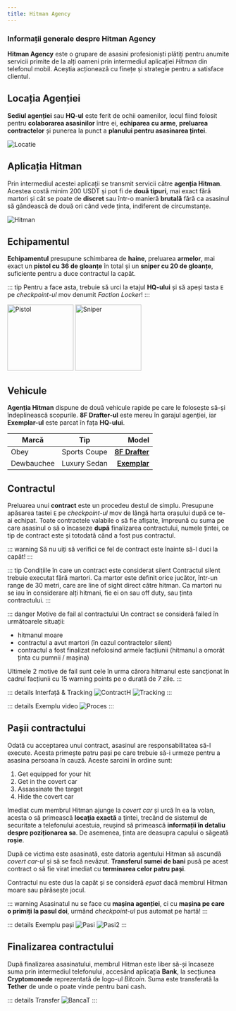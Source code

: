 ```yaml
---
title: Hitman Agency
---
```


### Informații generale despre Hitman Agency

**Hitman Agency** este o grupare de asasini profesioniști plătiți pentru anumite servicii primite de la alți oameni prin intermediul aplicației *Hitman* din telefonul mobil. Aceștia acționează cu finețe și strategie pentru a satisface clientul.


## Locația Agenției

**Sediul agenției** sau **HQ-ul** este ferit de ochii oamenilor, locul fiind folosit pentru **colaborarea asasinilor** între ei, **echiparea cu arme**, **preluarea contractelor** și punerea la punct a **planului pentru asasinarea țintei**.

<Image src="https://i.imgur.com/baLM7e6.png" alt="Locatie" />


## Aplicația Hitman

Prin intermediul acestei aplicații se transmit servicii către **agenția Hitman**. Acestea costă minim 200 USDT și pot fi de **două tipuri**, mai exact fără martori și cât se poate de **discret** sau într-o manieră **brutală** fără ca asasinul să gândească de două ori când vede ținta, indiferent de circumstanțe.

<Image src="https://i.imgur.com/3oHqd3o.png" alt="Hitman" /> 

## Echipamentul

**Echipamentul** presupune schimbarea de **haine**, preluarea **armelor**, mai exact un **pistol cu 36 de gloanțe** în total și un **sniper cu 20 de gloanțe**, suficiente pentru a duce contractul la capăt.

::: tip
Pentru a face asta, trebuie să urci la etajul **HQ-ului** și să apeși tasta `E` pe *checkpoint-ul* mov denumit *Faction Locker*! 
:::

<Image src="https://i.imgur.com/kp2pnkN.png" alt="Pistol" label="Pistol" width="150" /> 
<Image src="https://i.imgur.com/LNDlffh.png" alt="Sniper" label="Sniper Rifle" width="150" />


## Vehicule

**Agenția Hitman** dispune de două vehicule rapide pe care le folosește să-și îndeplinească scopurile. **8F Drafter-ul** este mereu în garajul agenției, iar **Exemplar-ul** este parcat în fața **HQ-ului**. 

| Marcă       |      Tip     |  Model |
| ------------- | :-----------: | ----: |
| Obey      | Sports Coupe | [**8F Drafter**](https://static.wikia.nocookie.net/gtawiki/images/b/b8/8FDrafter-GTAO-front.png/revision/latest/scale-to-width-down/1000?cb=20190723230655) |
| Dewbauchee      |   Luxury Sedan    |   [**Exemplar**](https://static.wikia.nocookie.net/gtawiki/images/d/de/Exemplar-GTAV-front.png/revision/latest/scale-to-width-down/1000?cb=20150530112831) |

## Contractul

Preluarea unui **contract** este un procedeu destul de simplu. Presupune apăsarea tastei `E` pe *checkpoint-ul* mov de lângă harta orașului după ce te-ai echipat. Toate contractele valabile o să fie afișate, împreună cu suma pe care asasinul o să o încaseze **după** finalizarea contractului, numele țintei, ce tip de contract este și totodată când a fost pus contractul. 

::: warning
Să nu uiți să verifici ce fel de contract este înainte să-l duci la capăt!
:::

::: tip Condițiile în care un contract este considerat silent
Contractul silent trebuie executat fără martori. Ca martor este definit orice jucător, într-un range de 30 metri, care are line of sight direct către hitman. Ca martori nu se iau în considerare alți hitmani, fie ei on sau off duty, sau ținta contractului.
:::

::: danger Motive de fail al contractului 
Un contract se consideră failed în următoarele situații:

- hitmanul moare
- contractul a avut martori (în cazul contractelor silent)
- contractul a fost finalizat nefolosind armele facțiunii (hitmanul a omorât ținta cu pumnii / mașina)

Ultimele 2 motive de fail sunt cele în urma cărora hitmanul este sancționat în cadrul facțiunii cu 15 warning points pe o durată de 7 zile.
:::

::: details Interfață & Tracking
<Image src="https://i.imgur.com/P33auRe.png" alt="ContractH" />
<Image src="https://i.imgur.com/aBBM7UL.png" alt="Tracking" />
:::

::: details Exemplu video
<Image src="https://i.imgur.com/8lwhrHO.gif" alt="Proces" />
:::

## Pașii contractului
Odată cu acceptarea unui contract, asasinul are responsabilitatea să-l execute. Acesta primește patru pași pe care trebuie să-i urmeze pentru a asasina persoana în cauză. Aceste sarcini în ordine sunt:
1. Get equipped for your hit
2. Get in the covert car
3. Assassinate the target
4. Hide the covert car

Imediat cum membrul Hitman ajunge la *covert car* și urcă în ea la volan, acesta o să primească **locația exactă** a țintei, trecând de sistemul de securitate a telefonului acestuia, reușind să primească **informații în detaliu despre poziționarea sa**. De asemenea, ținta are deasupra capului o săgeată **roșie**.

După ce victima este asasinată, este datoria agentului Hitman să ascundă *covert car-ul* și să se facă nevăzut. **Transferul sumei de bani** pusă pe acest contract o să fie virat imediat cu **terminarea celor patru pași**. 

Contractul nu este dus la capăt și se consideră *eșuat* dacă membrul Hitman moare sau părăsește jocul.

::: warning
Asasinatul nu se face cu **mașina agenției**, ci cu **mașina pe care o primiți la pasul doi**, urmând *checkpoint-ul* pus automat pe hartă!
:::

::: details Exemplu pași
<Image src="https://i.imgur.com/thU5KDz.png" alt="Pasi" />
<Image src="https://i.imgur.com/PRRKe79.png" alt="Pasi2" />
:::

## Finalizarea contractului

După finalizarea asasinatului, membrul Hitman este liber să-și încaseze suma prin intermediul telefonului, accesând aplicația **Bank**, la secțiunea **Cryptomonede** reprezentată de logo-ul *Bitcoin*. Suma este transferată la **Tether** de unde o poate vinde pentru bani cash.

::: details Transfer
<Image src="https://i.imgur.com/vuK7v4K.gif" alt="BancaT" />
:::

